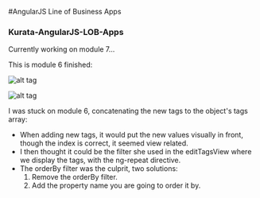 #AngularJS Line of Business Apps
### Kurata-AngularJS-LOB-Apps

Currently working on module 7...

This is module 6 finished:

![alt tag](http://i.imgur.com/SdTBup8.jpg)

![alt tag](http://i.imgur.com/rgqMFhP.jpg)

I was stuck on module 6, concatenating the new tags to the object's tags array:
- When adding new tags, it would put the new values visually in front, though the index is correct, it seemed view related.
- I then thought it could be the filter she used in the editTagsView where we display the tags, with the ng-repeat directive.
- The orderBy filter was the culprit, two solutions:
  1. Remove the orderBy filter.
  2. Add the property name you are going to order it by.
